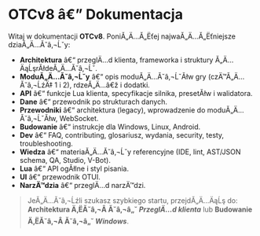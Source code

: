 # OTCv8 â€” Dokumentacja

Witaj w dokumentacji **OTCv8**. PoniĂ„Ä…Ă„Ëťej najwaĂ„Ä…Ă„Ëťniejsze dziaĂ„Ä…Ă˘â‚¬Ĺˇy:

- **Architektura** â€“ przeglÄ…d klienta, frameworka i struktury Ă„Ä…ÄąĹşrĂłdeĂ„Ä…Ă˘â‚¬Ĺˇ.
- **ModuĂ„Ä…Ă˘â‚¬Ĺˇy** â€“ opis moduĂ„Ä…Ă˘â‚¬ĹˇĂłw gry (czÄ™Ă„Ä…Ă˘â‚¬ĹźÄ‡ 1 i 2), rdzeĂ„Ä…â€ž i dodatki.
- **API** â€“ funkcje Lua klienta, specyfikacje silnika, presetĂłw i walidatora.
- **Dane** â€“ przewodnik po strukturach danych.
- **Przewodniki** â€“ architektura (legacy), wprowadzenie do moduĂ„Ä…Ă˘â‚¬ĹˇĂłw, WebSocket.
- **Budowanie** â€“ instrukcje dla Windows, Linux, Android.
- **Dev** â€“ FAQ, contributing, glosariusz, wydania, security, testy, troubleshooting.
- **Wiedza** â€“ materiaĂ„Ä…Ă˘â‚¬Ĺˇy referencyjne (IDE, lint, AST/JSON schema, QA, Studio, V-Bot).
- **Lua** â€“ API ogĂłlne i styl pisania.
- **UI** â€“ przewodnik OTUI.
- **NarzÄ™dzia** â€“ przeglÄ…d narzÄ™dzi.

> JeĂ„Ä…Ă˘â‚¬Ĺźli szukasz szybkiego startu, przejdĂ„Ä…ÄąĹş do:  
> **Architektura Ä‚ËĂ˘â‚¬Â Ă˘â‚¬â„˘ _PrzeglÄ…d klienta_** lub **Budowanie Ä‚ËĂ˘â‚¬Â Ă˘â‚¬â„˘ _Windows_**.
